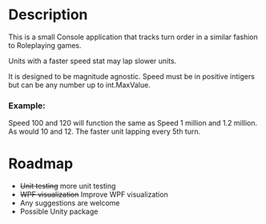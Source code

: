 # Description

This is a small Console application that tracks turn order in a similar fashion to Roleplaying games. 

Units with a faster speed stat may lap slower units. 

It is designed to be magnitude agnostic. Speed must be in positive intigers but can be any number up to int.MaxValue. 

### Example:
Speed 100 and 120 will function the same as Speed 1 million and 1.2 million. 
As would 10 and 12. 
The faster unit lapping every 5th turn.

# Roadmap

- ~~Unit testing~~ more unit testing
- ~~WPF visualization~~ Improve WPF visualization
- Any suggestions are welcome
- Possible Unity package
